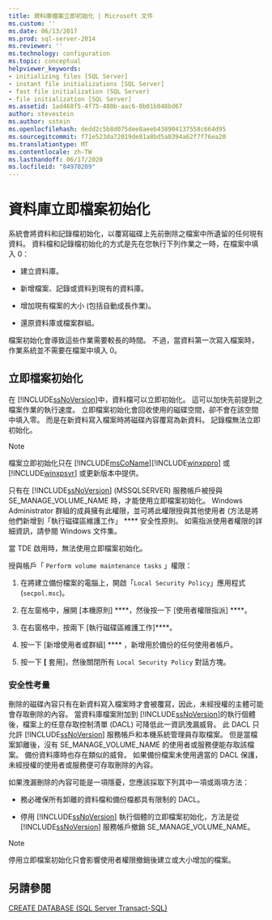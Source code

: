 ```yaml
---
title: 資料庫檔案立即初始化 | Microsoft 文件
ms.custom: ''
ms.date: 06/13/2017
ms.prod: sql-server-2014
ms.reviewer: ''
ms.technology: configuration
ms.topic: conceptual
helpviewer_keywords:
- initializing files [SQL Server]
- instant file initializations [SQL Server]
- fast file initialization (SQL Server)
- file initialization [SQL Server]
ms.assetid: 1ad468f5-4f75-480b-aac6-0b01b048bd67
author: stevestein
ms.author: sstein
ms.openlocfilehash: dedd2c5b8d075dee8aeeb438904137558c664d95
ms.sourcegitcommit: f71e523da72019de81a8bd5a0394a62f7f76ea20
ms.translationtype: MT
ms.contentlocale: zh-TW
ms.lasthandoff: 06/17/2020
ms.locfileid: "84970209"
---
```

# <a name="database-instant-file-initialization"></a>資料庫立即檔案初始化
  系統會將資料和記錄檔初始化，以覆寫磁碟上先前刪除之檔案中所遺留的任何現有資料。 資料檔和記錄檔初始化的方式是先在您執行下列作業之一時，在檔案中填入 0：  
  
-   建立資料庫。  
  
-   新增檔案、記錄或資料到現有的資料庫。  
  
-   增加現有檔案的大小 (包括自動成長作業)。  
  
-   還原資料庫或檔案群組。  
  
 檔案初始化會導致這些作業需要較長的時間。 不過，當資料第一次寫入檔案時，作業系統並不需要在檔案中填入 0。  
  
## <a name="instant-file-initialization"></a>立即檔案初始化  
 在 [!INCLUDE[ssNoVersion](../../includes/ssnoversion-md.md)]中，資料檔可以立即初始化。 這可以加快先前提到之檔案作業的執行速度。 立即檔案初始化會回收使用的磁碟空間，卻不會在該空間中填入零。 而是在新資料寫入檔案時將磁碟內容覆寫為新資料。 記錄檔無法立即初始化。  
  
> [!NOTE]  
>  檔案立即初始化只在 [!INCLUDE[msCoName](../../includes/msconame-md.md)][!INCLUDE[winxppro](../../includes/winxppro-md.md)] 或 [!INCLUDE[winxpsvr](../../includes/winxpsvr-md.md)] 或更新版本中提供。  
  
 只有在 [!INCLUDE[ssNoVersion](../../includes/ssnoversion-md.md)] (MSSQLSERVER) 服務帳戶被授與 SE_MANAGE_VOLUME_NAME 時，才能使用立即檔案初始化。 Windows Administrator 群組的成員擁有此權限，並可將此權限授與其他使用者 (方法是將他們新增到「執行磁碟區維護工作」 **** 安全性原則。 如需指派使用者權限的詳細資訊，請參閱 Windows 文件集。  
  
 當 TDE 啟用時，無法使用立即檔案初始化。  
  
 授與帳戶「 `Perform volume maintenance tasks` 」權限：  
  
1.  在將建立備份檔案的電腦上，開啟「`Local Security Policy`」應用程式 (`secpol.msc`)。  
  
2.  在左窗格中，展開 [本機原則] ****，然後按一下 [使用者權限指派] ****。  
  
3.  在右窗格中，按兩下 [執行磁碟區維護工作]****。  
  
4.  按一下 [新增使用者或群組] **** ，新增用於備份的任何使用者帳戶。  
  
5.  按一下 **[** 套用]，然後關閉所有 `Local Security Policy` 對話方塊。  
  
### <a name="security-considerations"></a>安全性考量  
 刪除的磁碟內容只有在新資料寫入檔案時才會被覆寫，因此，未經授權的主體可能會存取刪除的內容。 當資料庫檔案附加到 [!INCLUDE[ssNoVersion](../../includes/ssnoversion-md.md)]的執行個體後，檔案上的任意存取控制清單 (DACL) 可降低此一資訊洩漏威脅。 此 DACL 只允許 [!INCLUDE[ssNoVersion](../../includes/ssnoversion-md.md)] 服務帳戶和本機系統管理員存取檔案。 但是當檔案卸離後，沒有 SE_MANAGE_VOLUME_NAME 的使用者或服務便能存取該檔案。 備份資料庫時也存在類似的威脅。 如果備份檔案未使用適當的 DACL 保護，未經授權的使用者或服務便可存取刪除的內容。  
  
 如果洩漏刪除的內容可能是一項隱憂，您應該採取下列其中一項或兩項方法：  
  
-   務必確保所有卸離的資料檔和備份檔都具有限制的 DACL。  
  
-   停用 [!INCLUDE[ssNoVersion](../../includes/ssnoversion-md.md)] 執行個體的立即檔案初始化，方法是從 [!INCLUDE[ssNoVersion](../../includes/ssnoversion-md.md)] 服務帳戶撤銷 SE_MANAGE_VOLUME_NAME。  
  
> [!NOTE]  
>  停用立即檔案初始化只會影響使用者權限撤銷後建立或大小增加的檔案。  
  
## <a name="see-also"></a>另請參閱  
 [CREATE DATABASE &#40;SQL Server Transact-SQL&#41;](/sql/t-sql/statements/create-database-sql-server-transact-sql)  
  
  
